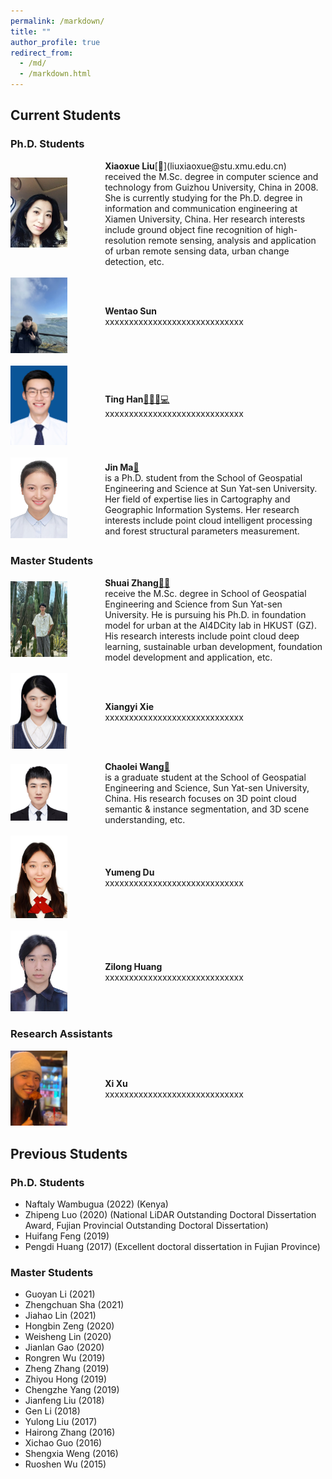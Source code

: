 ```yaml
---
permalink: /markdown/
title: ""
author_profile: true
redirect_from: 
  - /md/
  - /markdown.html
---
```


## Current Students
### Ph.D. Students
<div style="display: flex; align-items: center; width: 100%;">
  <div style="flex: 30%;">
    <a>
          <img src="https://github.com/Ting-Devin-Han/Epingpages.github.io/raw/master/images/XiaoxueLiu.png" alt="XiaoxueLiu" style="width: 60%;"/>
    </a>
  </div>
  <div style="flex: 70%;">
    <strong>Xiaoxue Liu</strong>[📧](liuxiaoxue@stu.xmu.edu.cn)<br>
    received the M.Sc. degree in computer science and technology from Guizhou University, China in 2008. She is currently studying for the Ph.D. degree in information and communication engineering at Xiamen University, China. Her research interests include ground object fine recognition of high-resolution remote sensing, analysis and application of urban remote sensing data, urban change detection, etc.<br>
  </div>
</div>
<br>
<div style="display: flex; align-items: center; width: 100%;">
  <div style="flex: 30%;">
    <a>
          <img src="https://github.com/Ting-Devin-Han/Epingpages.github.io/raw/master/images/WentaoSun.jpg" alt="WentaoSun" style="width: 60%;"/>
    </a>
  </div>
  <div style="flex: 70%;">
    <strong>Wentao Sun</strong><br>
    xxxxxxxxxxxxxxxxxxxxxxxxxxxxx<br>
  </div>
</div>
<br>
<div style="display: flex; align-items: center; width: 100%;">
  <div style="flex: 30%;">
    <a>
          <img src="https://github.com/Ting-Devin-Han/Epingpages.github.io/raw/master/images/TingHan.jpg" alt="TingHan" style="width: 60%;"/>
    </a>
  </div>
  <div style="flex: 70%;">
    <strong>Ting Han</strong><a href="ting.devin.han@gmail.com">📧</a><a href="https://scholar.google.com/citations?user=IVWx-jwAAAAJ&hl=zh-CN&oi=ao">👨‍🎓</a><a href="https://github.com/Ting-Devin-Han?tab=repositories">💻</a><br>
    xxxxxxxxxxxxxxxxxxxxxxxxxxxxx<br>
  </div>
</div>
<br>
<div style="display: flex; align-items: center; width: 100%;">
  <div style="flex: 30%;">
    <a>
          <img src="https://github.com/Ting-Devin-Han/Epingpages.github.io/raw/master/images/JinMa.jpg" alt="JinMa" style="width: 60%;"/>
    </a>
  </div>
  <div style="flex: 70%;">
    <strong>Jin Ma</strong><a href="majin8@mail2.sysu.edu.cn">📧</a><br>
    is a Ph.D. student from the School of Geospatial Engineering and Science at Sun Yat-sen University. Her field of expertise lies in Cartography and Geographic Information Systems. Her research interests include point cloud intelligent processing and forest structural parameters measurement.<br>
  </div>
</div>

### Master Students
<div style="display: flex; align-items: center; width: 100%;">
  <div style="flex: 30%;">
    <a>
          <img src="https://github.com/Ting-Devin-Han/Epingpages.github.io/raw/master/images/ShuaiZhang.jpg" alt="ShuaiZhang" style="width: 60%;"/>
    </a>
  </div>
  <div style="flex: 70%;">
    <strong>Shuai Zhang</strong><a href="https://scholar.google.cz/citations?hl=zh-CN&user=7uwX40wAAAAJ">👨‍🎓</a><br>
    receive the M.Sc. degree in School of Geospatial Engineering and Science from Sun Yat-sen University. He is pursuing his Ph.D. in foundation model for urban at the AI4DCity lab in HKUST (GZ). His research interests include point cloud deep learning, sustainable urban development, foundation model development and application, etc.<br>
  </div>
</div>
<br>
<div style="display: flex; align-items: center; width: 100%;">
  <div style="flex: 30%;">
    <a>
          <img src="https://github.com/Ting-Devin-Han/Epingpages.github.io/raw/master/images/XiangyiXie.jpg" alt="XiangyiXie" style="width: 60%;"/>
    </a>
  </div>
  <div style="flex: 70%;">
    <strong>Xiangyi Xie</strong><br>
    xxxxxxxxxxxxxxxxxxxxxxxxxxxxx<br>
  </div>
</div>
<br>
<div style="display: flex; align-items: center; width: 100%;">
  <div style="flex: 30%;">
    <a>
          <img src="https://github.com/Ting-Devin-Han/Epingpages.github.io/raw/master/images/ChaoleiWang.jpg" alt="ChaoleiWang" style="width: 60%;"/>
    </a>
  </div>
  <div style="flex: 70%;">
    <strong>Chaolei Wang</strong><a href="wangchlei5@mail2.sysu.edu.cn">📧</a><br>
     is a graduate student at the School of Geospatial Engineering and Science, Sun Yat-sen University, China. His research focuses on 3D point cloud semantic & instance segmentation, and 3D scene understanding, etc.<br>
  </div>
</div>
<br>
<div style="display: flex; align-items: center; width: 100%;">
  <div style="flex: 30%;">
    <a>
        <img src="https://github.com/Ting-Devin-Han/Epingpages.github.io/raw/master/images/YumengDu.jpg" alt="YumengDu" style="width: 60%;"/>
    </a>
  </div>
  <div style="flex: 70%;">
    <strong>Yumeng Du</strong><br>
    xxxxxxxxxxxxxxxxxxxxxxxxxxxxx<br>
  </div>
</div>
<br>
<div style="display: flex; align-items: center; width: 100%;">
  <div style="flex: 30%;">
    <a>
        <img src="https://github.com/Ting-Devin-Han/Epingpages.github.io/raw/master/images/ZilongHuang.jpg" alt="ZilongHuang" style="width: 60%;"/>
    </a>
  </div>
  <div style="flex: 70%;">
    <strong>Zilong Huang</strong><br>
    xxxxxxxxxxxxxxxxxxxxxxxxxxxxx<br>
  </div>
</div>

### Research Assistants
<div style="display: flex; align-items: center; width: 100%;">
  <div style="flex: 30%;">
    <a>
        <img src="https://github.com/Ting-Devin-Han/Epingpages.github.io/raw/master/images/XiXu.jpg" alt="XiXu" style="width: 60%;"/>
    </a>
  </div>
  <div style="flex: 70%;">
    <strong>Xi Xu</strong><br>
    xxxxxxxxxxxxxxxxxxxxxxxxxxxxx<br>
  </div>
</div>

## Previous Students
### Ph.D. Students
- Naftaly Wambugua (2022) (Kenya)
- Zhipeng Luo (2020) (National LiDAR Outstanding Doctoral Dissertation Award, Fujian Provincial Outstanding Doctoral Dissertation)
- Huifang Feng (2019)
- Pengdi Huang (2017) (Excellent doctoral dissertation in Fujian Province)
  
### Master Students
- Guoyan Li (2021)
- Zhengchuan Sha (2021)
- Jiahao Lin (2021)
- Hongbin Zeng (2020)
- Weisheng Lin (2020)
- Jianlan Gao (2020)
- Rongren Wu (2019)
- Zheng Zhang (2019)
- Zhiyou Hong (2019)
- Chengzhe Yang (2019)
- Jianfeng Liu (2018)
- Gen Li (2018)
- Yulong Liu (2017)
- Hairong Zhang (2016)
- Xichao Guo (2016)
- Shengxia Weng (2016)
- Ruoshen Wu (2015)
